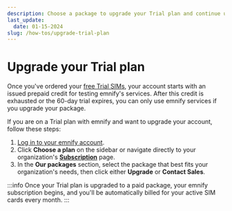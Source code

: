 ```yaml
---
description: Choose a package to upgrade your Trial plan and continue using emnify services.
last_update: 
  date: 01-15-2024
slug: /how-tos/upgrade-trial-plan
---
```


# Upgrade your Trial plan

Once you've ordered your [free Trial SIMs](/quickstart#order-free-trial-sims), your account starts with an issued prepaid credit for testing emnify's services.
After this credit is exhausted or the 60-day trial expires, you can only use emnify services if you upgrade your package.

If you are on a Trial plan with emnify and want to upgrade your account, follow these steps:

1. [Log in to your emnify account](https://portal.emnify.com/sign).
1. Click **Choose a plan** on the sidebar or navigate directly to your organization's [**Subscription**](https://portal.emnify.com/organisation-settings/subscription) page.
1. In the **Our packages** section, select the package that best fits your organization's needs, then click either **Upgrade** or **Contact Sales**.

:::info
Once your Trial plan is upgraded to a paid package, your emnify subscription begins, and you'll be automatically billed for your active SIM cards every month.
:::
